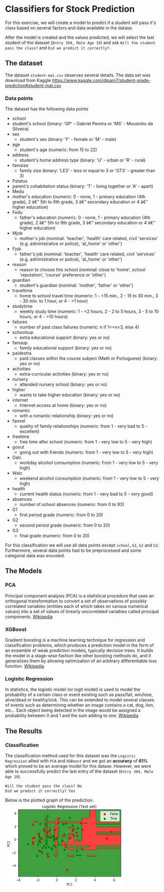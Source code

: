 # Classifiers for Stock Prediction
For this exercise, we will create a model to predict if a student will pass it's class based on several factors and data available in the datase.

After the model is created and the values predicted, we will select the last student of the dataset (`Entry 394, Male Age 19`) and ask `Will the student pass the class?` and `Did we predict it correctly?`.

## The dataset
The dataset `student-mat.csv` observes several details. The data set was download from Kaggle  https://www.kaggle.com/dipam7/student-grade-prediction#student-mat.csv

### Data points

The dataset has the following data points

* school
 * student's school (binary: 'GP' - Gabriel Pereira or 'MS' - Mousinho da Silveira)
* sex
    * student's sex (binary: 'F' - female or 'M' - male)
* age
    * student's age (numeric: from 15 to 22)
* address
    * student's home address type (binary: 'U' - urban or 'R' - rural)
* famsize
    * family size (binary: 'LE3' - less or equal to 3 or 'GT3' - greater than 3)
* Pstatus
 * parent's cohabitation status (binary: 'T' - living together or 'A' - apart)
* Medu
 * mother's education (numeric: 0 - none, 1 - primary education (4th grade), 2 â€“ 5th to 9th grade, 3 â€“ secondary education or 4 â€“ higher education)
* Fedu
    * father's education (numeric: 0 - none, 1 - primary education (4th grade), 2 â€“ 5th to 9th grade, 3 â€“ secondary education or 4 â€“ higher education)
* Mjob
    * mother's job (nominal: 'teacher', 'health' care related, civil 'services' (e.g. administrative or police), 'at_home' or 'other')
* Fjob
    * father's job (nominal: 'teacher', 'health' care related, civil 'services' (e.g. administrative or police), 'at_home' or 'other')
* reason
    * reason to choose this school (nominal: close to 'home', school 'reputation', 'course' preference or 'other')
* guardian
    * student's guardian (nominal: 'mother', 'father' or 'other')
* traveltime
    * home to school travel time (numeric: 1 - <15 min., 2 - 15 to 30 min., 3 - 30 min. to 1 hour, or 4 - >1 hour)
* studytime
    * weekly study time (numeric: 1 - <2 hours, 2 - 2 to 5 hours, 3 - 5 to 10 hours, or 4 - >10 hours)
* failures
    * number of past class failures (numeric: n if 1<=n<3, else 4)
* schoolsup
    * extra educational support (binary: yes or no)
* famsup
    * family educational support (binary: yes or no)
* paidextra
    * paid classes within the course subject (Math or Portuguese) (binary: yes or no)
* activities
    * extra-curricular activities (binary: yes or no)
* nursery
    * attended nursery school (binary: yes or no)
* higher
    * wants to take higher education (binary: yes or no)
* internet
    * Internet access at home (binary: yes or no)
* romantic
    * with a romantic relationship (binary: yes or no)
* famrel
    * quality of family relationships (numeric: from 1 - very bad to 5 - excellent)
* freetime
    * free time after school (numeric: from 1 - very low to 5 - very high)
* goout
    * going out with friends (numeric: from 1 - very low to 5 - very high)
* Dalc
    * workday alcohol consumption (numeric: from 1 - very low to 5 - very high)
* Walc
    * weekend alcohol consumption (numeric: from 1 - very low to 5 - very high)
* health
    * current health status (numeric: from 1 - very bad to 5 - very good)
* absences
    * number of school absences (numeric: from 0 to 93)
* G1
    * first period grade (numeric: from 0 to 20)
* G2
    * second period grade (numeric: from 0 to 20)
* G3
    * final grade (numeric: from 0 to 20)

For this classification we will use all data points except `school`, `G1`, `G2` and `G3`. Furthermore, several data points had to be preprocessed and some categorial data was encoded.

## The Models

### PCA

Principal component analysis (PCA) is a statistical procedure that uses an orthogonal transformation to convert a set of observations of possibly correlated variables (entities each of which takes on various numerical values) into a set of values of linearly uncorrelated variables called principal components. [Wikipedia](https://en.wikipedia.org/wiki/Principal_component_analysis)


### XGBoost

Gradient boosting is a machine learning technique for regression and classification problems, which produces a prediction model in the form of an ensemble of weak prediction models, typically decision trees. It builds the model in a stage-wise fashion like other boosting methods do, and it generalizes them by allowing optimization of an arbitrary differentiable loss function. [Wikipedia](https://en.wikipedia.org/wiki/Gradient_boosting)

### Logistic Regression

In statistics, the logistic model (or logit model) is used to model the probability of a certain class or event existing such as pass/fail, win/lose, alive/dead or healthy/sick. This can be extended to model several classes of events such as determining whether an image contains a cat, dog, lion, etc... Each object being detected in the image would be assigned a probability between 0 and 1 and the sum adding to one. [Wikipedia](https://en.wikipedia.org/wiki/Logistic_regression)

## The Results

### Classification
The classification method used for this dataset was the `Logistic Regression` allied with `PCA` and `XGBoost` and we got an **accuracy** of **61%** which proved to be an average model for this datase. However, we were able to successfully predict the last entry of the dataset (`Entry 394, Male Age 19`).

```
Will the student pass the class? No
Did we predict it correctly? Yes
```

Below is the plotted graph of the prediction.
![Logistic Regression](images/Logistic_regression.png)
